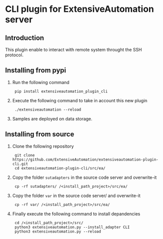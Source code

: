 CLI plugin for ExtensiveAutomation server
===================================================

Introduction
------------

This plugin enable to interact with remote system throught the SSH protocol.

Installing from pypi
--------------------

1. Run the following command

        pip install extensiveautomation_plugin_cli

2. Execute the following command to take in account this new plugin

        ./extensiveautomation --reload
        
3. Samples are deployed on data storage.

Installing from source
----------------------

1. Clone the following repository 

        git clone https://github.com/ExtensiveAutomation/extensiveautomation-plugin-cli.git
        cd extensiveautomation-plugin-cli/src/ea/
        
2. Copy the folder `sutadapters` in the source code server and overwrite-it

        cp -rf sutadapters/ /<install_path_project>/src/ea/
        
3. Copy the folder `var` in the source code server/ and overwrite-it

        cp -rf var/ /<install_path_project>/src/ea/

4. Finally execute the following command to install depandencies

        cd /<install_path_project>/src/
        python3 extensiveautomation.py --install_adapter CLI
        python3 extensiveautomation.py --reload